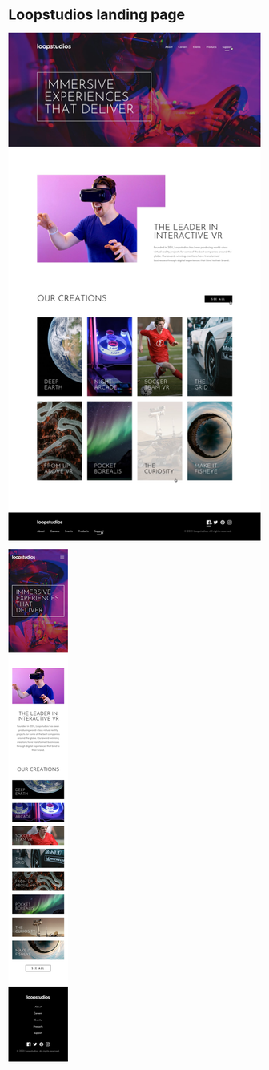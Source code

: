 # Loopstudios landing page

![Design preview for full desktop landing page](./design/active-states.jpg)

![Design preview for full mobile landing page](./design/mobile-design.jpg)
